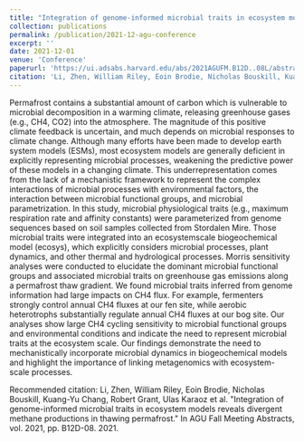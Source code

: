 ```yaml
---
title: "Integration of genome-informed microbial traits in ecosystem models reveals divergent methane productions in thawing permafrost"
collection: publications
permalink: /publication/2021-12-agu-conference
excerpt: ''
date: 2021-12-01
venue: 'Conference'
paperurl: 'https://ui.adsabs.harvard.edu/abs/2021AGUFM.B12D..08L/abstract'
citation: 'Li, Zhen, William Riley, Eoin Brodie, Nicholas Bouskill, Kuang-Yu Chang, Robert Grant, Ulas Karaoz et al. "Integration of genome-informed microbial traits in ecosystem models reveals divergent methane productions in thawing permafrost." In AGU Fall Meeting Abstracts, vol. 2021, pp. B12D-08. 2021.'
---
```

Permafrost contains a substantial amount of carbon which is vulnerable to microbial decomposition in a warming climate, releasing greenhouse gases (e.g., CH4, CO2) into the atmosphere. The magnitude of this positive climate feedback is uncertain, and much depends on microbial responses to climate change. Although many efforts have been made to develop earth system models (ESMs), most ecosystem models are generally deficient in explicitly representing microbial processes, weakening the predictive power of these models in a changing climate. This underrepresentation comes from the lack of a mechanistic framework to represent the complex interactions of microbial processes with environmental factors, the interaction between microbial functional groups, and microbial parametrization. In this study, microbial physiological traits (e.g., maximum respiration rate and affinity constants) were parameterized from genome sequences based on soil samples collected from Stordalen Mire. Those microbial traits were integrated into an ecosystemscale biogeochemical model (ecosys), which explicitly considers microbial processes, plant dynamics, and other thermal and hydrological processes. Morris sensitivity analyses were conducted to elucidate the dominant microbial functional groups and associated microbial traits on greenhouse gas emissions along a permafrost thaw gradient. We found microbial traits inferred from genome information had large impacts on CH4 flux. For example, fermenters strongly control annual CH4 fluxes at our fen site, while aerobic heterotrophs substantially regulate annual CH4 fluxes at our bog site. Our analyses show large CH4 cycling sensitivity to microbial functional groups and environmental conditions and indicate the need to represent microbial traits at the ecosystem scale. Our findings demonstrate the need to mechanistically incorporate microbial dynamics in biogeochemical models and highlight the importance of linking metagenomics with ecosystem-scale processes.


Recommended citation: Li, Zhen, William Riley, Eoin Brodie, Nicholas Bouskill, Kuang-Yu Chang, Robert Grant, Ulas Karaoz et al. "Integration of genome-informed microbial traits in ecosystem models reveals divergent methane productions in thawing permafrost." In AGU Fall Meeting Abstracts, vol. 2021, pp. B12D-08. 2021.